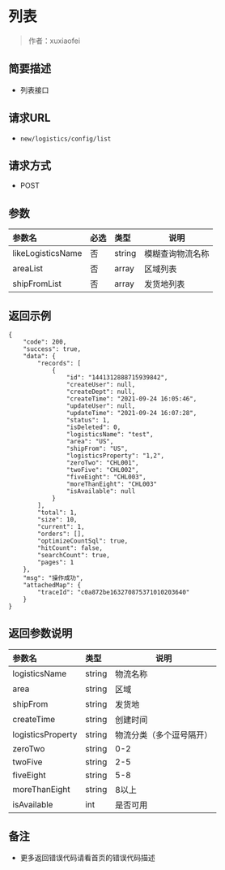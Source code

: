 # 列表

> 作者：xuxiaofei

## 简要描述

- 列表接口

## 请求URL
- ` new/logistics/config/list `
  
## 请求方式
- POST 

## 参数

|参数名|必选|类型|说明|
|:----    |:---|:----- |-----   |
|likeLogisticsName |否 |string |模糊查询物流名称   |
|areaList |否  |array | 区域列表    |
|shipFromList     |否  |array | 发货地列表    |

## 返回示例 

``` 
{
    "code": 200,
    "success": true,
    "data": {
        "records": [
            {
                "id": "1441312888715939842",
                "createUser": null,
                "createDept": null,
                "createTime": "2021-09-24 16:05:46",
                "updateUser": null,
                "updateTime": "2021-09-24 16:07:28",
                "status": 1,
                "isDeleted": 0,
                "logisticsName": "test",
                "area": "US",
                "shipFrom": "US",
                "logisticsProperty": "1,2",
				"zeroTwo": "CHL001",
				"twoFive": "CHL002",
				"fiveEight": "CHL003",
				"moreThanEight": "CHL003"
                "isAvailable": null
            }
        ],
        "total": 1,
        "size": 10,
        "current": 1,
        "orders": [],
        "optimizeCountSql": true,
        "hitCount": false,
        "searchCount": true,
        "pages": 1
    },
    "msg": "操作成功",
    "attachedMap": {
        "traceId": "c0a872be163270875371010203640"
    }
}
```

## 返回参数说明 

|参数名|类型|说明|
|:-----  |:-----|-----                           |
|logisticsName|string |物流名称   |
|area |string | 区域    |
|shipFrom |string | 发货地    |
|createTime |string | 创建时间  |
|logisticsProperty  |string | 物流分类（多个逗号隔开）    |
|zeroTwo       |string | 0-2    |
|twoFive      |string | 2-5    |
|fiveEight       |string | 5-8    |
|moreThanEight       |string | 8以上    |
|isAvailable  |int | 是否可用    |

## 备注 

- 更多返回错误代码请看首页的错误代码描述